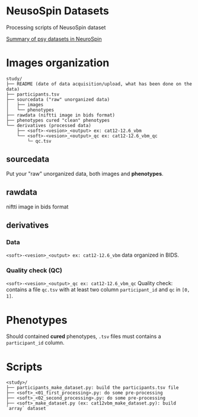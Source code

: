 # NeusoSpin Datasets

Processing scripts of NeusoSpin dataset

[Summary of psy datasets in NeuroSpin](https://bioproj.cea.fr/nextcloud/f/118432)


# Images organization

```
study/
├── README (date of data acquisition/upload, what has been done on the data)
├── participants.tsv 
├── sourcedata ("raw" unorganized data)
│   ├── images
│   └── phenotypes
├── rawdata (niftti image in bids format)
├── phenotypes cured "clean" phenotypes
└── derivatives (processed data)
    ├── <soft>-<vesion>_<output> ex: cat12-12.6_vbm
    └── <soft>-<vesion>_<output>_qc ex: cat12-12.6_vbm_qc
        └─ qc.tsv
```

## sourcedata

Put your "raw" unorganized data, both images and **phenotypes**.

## rawdata

niftti image in bids format

## derivatives

### Data

`<soft>-<vesion>_<output> ex: cat12-12.6_vbm` data organized in BIDS.

### Quality check (QC)

`<soft>-<vesion>_<output>_qc ex: cat12-12.6_vbm_qc` Quality check: contains a file `qc.tsv` with at least two column `participant_id` and  `qc` in `[0, 1]`.
  
# Phenotypes

Should contained **cured** phenotypes, `.tsv` files must contains a `participant_id` column.

# Scripts

```
<study>/
├── participants_make_dataset.py: build the participants.tsv file
├── <soft>_<01_first_processing>.py: do some pre-processing
├── <soft>_<02_second_processing>.py: do some pre-processing
├── <soft>_make_dataset.py (ex: cat12vbm_make_dataset.py): build `array` dataset
```

